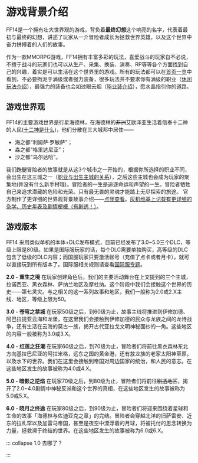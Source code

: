 # 游戏背景介绍

FF14是一个拥有壮大世界观的游戏，背负着**最终幻想**这个响亮的名字，代表着最初与最终的幻想，讲述了玩家从一介冒险者成长为拯救世界英雄，以及这个世界中奋力拼搏着的人们的故事。

作为一款MMORPG游戏，FF14拥有丰富多彩的玩法，喜爱战斗的玩家自不必说，不擅于战斗的玩家们也可以从生产、采集、换装、演奏、RP等等各个方面找到自己的兴趣，着实是可以生活在这个世界里的游戏。所有的玩法都可以在[首页一览](/)中看到，不必要拘泥于满级或者强力装备，很多玩法并不要求你有满级的职业（[休闲玩法介绍](/topic/relax.md)），最强力的装备也会如过眼云烟（[毕业装介绍](/basic/bis.md)），愿水晶指引你的道路。

## 游戏世界观

FF14的主要游戏世界是行星海德林，在海德林的~~非洲~~艾欧泽亚生活着信奉十二神的人民([十二神是什么](https://ff14.huijiwiki.com/wiki/%E5%8D%81%E4%BA%8C%E7%A5%9E))，他们分散在三大城邦中居住——

* 海之都“利姆萨·罗敏萨”；
* 森之都“格里达尼亚”；
* 沙之都“乌尔达哈”。

我们~~跑腿~~冒险者的故事就是从这3个城市之一开始的，根据你所选择的职业不同，会出生在这三城之一（[职业与出生主城的关系](/before/job.md)），之后这些主城也会成为玩家的聚集地(并没有什么新手村哦)。冒险者的一生是追逐命运和声望的一生。冒险者牺牲自己来追求潜藏的危险和光荣。只有最无畏的灵魂才能踏上无尽探索的旅途。
官方制作了更详细的世界观背景故事介绍——[点我查看](http://ff.sdo.com/date/na/world/index.html)。[灰机维基上记载有更详细的杂学、历史年表及剧情梗概（有剧透！）](https://ff14.huijiwiki.com/wiki/%E5%8E%86%E5%8F%B2)。

## 游戏版本

FF14 采用类似单机的本体+DLC发布模式，目前已经发布了3.0~5.0三个DLC，等级上限是80级。如果是国际服玩家的话，每个DLC需要单独购买，高等级的DLC包含了低级的DLC内容；而国服玩家只要激活帐号（充值了点卡或者月卡），就可以直接玩到所有版本了。国际服相关规则请查看[国际服专题](/basic/international.md)。

**2.0 - 重生之境** 在玩家创建角色后，我们的主要活动舞台在上文提到的三个主城，拉诺西亚、黑衣森林、萨纳兰地区及摩杜纳。这个阶段中我们会接触这个世界的历史——第七灵灾。与之相关的这一系列故事和地区，我们一般称为2.0或2.X主线、地区，等级上限为50。

**3.0 - 苍穹之禁城** 在玩家50级之后，到60级为止，故事主线将推进到伊修加德、阿巴拉提亚云海和龙堡，在这里我们会接触到伊修加德的民众与龙族之间的龙诗战争，还有生活在云海的莫古一族，揭开古代亚拉戈文明神秘面纱的一角。这些地区的内容一般被称为3.0或3.X。

**4.0 - 红莲之狂潮** 在玩家60级之后，到70级为止，冒险者们将前往黑衣森林东北方向基拉巴尼亚的阿拉米格，远东之国的黄金港，还有敖龙族的老家太阳神草原，以及水下的世界。我们在这里会接触到帝国对周边国家的统治，和人民的意志。在这些地区发生的故事被称为4.0或4.X。

**5.0 - 暗影之逆焰** 在玩家70级之后，到80级为止，冒险者们将前往~~剧透地区~~，揭开了2.0~4.0剧情中神秘反派和这个世界的真相，在这些地区发生的故事被称为5.0或5.X。

**6.0 - 晓月之终途** 在玩家80级之后，到90级为止，冒险者们将迎来围绕着星球和生命的故事「海德林与佐迪亚克之章」的完结。冒险者会穿越北洋的旧萨雷安、近东的拉札罕以及加雷马帝国，甚至是夜空中漂浮着的月球，将被托付的思念转换为力量，拯救濒于终结的世界。在这些地区发生的故事被称为6.0或6.X。

::: collapse 1.0 去哪了？

<IncludePage file="_includes/history/documentary.md" />

:::
